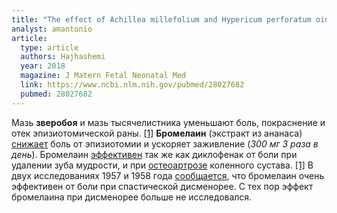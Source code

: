 ```yaml
---
title: "The effect of Achillea millefolium and Hypericum perforatum ointments on episiotomy wound healing in primiparous women"
analyst: amantonio
article:
  type: article
  authors: Hajhashemi
  year: 2018
  magazine: J Matern Fetal Neonatal Med
  link: https://www.ncbi.nlm.nih.gov/pubmed/28027682
  pubmed: 28027682
---
```


Мазь **зверобоя** и мазь тысячелистника уменьшают боль, покраснение и отек эпизиотомической раны. [[1]](https://www.ncbi.nlm.nih.gov/pubmed/28216196)
**Бромелаин** (экстракт из ананаса) [снижает](https://www.ncbi.nlm.nih.gov/pubmed/27247780) боль от эпизиотомии и ускоряет заживление (*300 мг 3 раза в день*).
Бромелаин [эффективен](https://www.ncbi.nlm.nih.gov/pubmed/24589242) так же как диклофенак от боли при удалении зуба мудрости, и при [остеоартрозе](https://www.ncbi.nlm.nih.gov/pubmed/27470088) коленного сустава. [[1]](https://www.ncbi.nlm.nih.gov/pubmed/30484910)
В двух исследованиях 1957 и 1958 года [сообщается](https://www.ncbi.nlm.nih.gov/pubmed/13589015), что бромелаин очень эффективен от боли при спастической дисменорее. С тех пор эффект бромелаина при дисменорее больше не исследовался.
